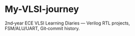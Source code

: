 # My-VLSI-journey
2nd‑year ECE VLSI Learning Diaries — Verilog RTL projects, FSM/ALU/UART, Git‑commit history.
